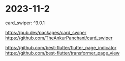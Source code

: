 # 2023-11-2

card_swiper: ^3.0.1

https://pub.dev/packages/card_swiper
https://github.com/TheAnkurPanchani/card_swiper

https://github.com/best-flutter/flutter_page_indicator
https://github.com/best-flutter/transformer_page_view